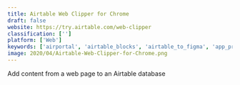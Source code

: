 ```yaml
---
title: Airtable Web Clipper for Chrome
draft: false 
website: https://try.airtable.com/web-clipper
classification: ['']
platform: ['Web']
keywords: ['airportal', 'airtable_blocks', 'airtable_to_figma', 'app_press', 'code-free_startup', 'figma_chat', 'figma_map_maker', 'figma_plugins', 'figma_super_tidy', 'kickappbuilder', 'nativ', 'nimbus_clipper', 'notebook_web_clipper', 'notion', 'notion_web_clipper', 'onenote_web_clipper', 'retool', 'sheets_by_google', 'unsplash_for_figma', 'walling_web_clipper', 'zeroqode_blocks']
image: 2020/04/Airtable-Web-Clipper-for-Chrome.png
---
```

Add content from a web page to an Airtable database